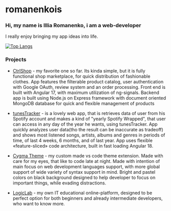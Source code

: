 # romanenkois

### Hi, my name is Illia Romanenko, i am a web-developer

I really enjoy bringing my app ideas into life. 

[![Top Langs](https://github-readme-stats.vercel.app/api/top-langs/?username=romanenkois&layout=donut&theme=dark)](https://github.com/anuraghazra/github-readme-stats)

### Projects

- [CtrlShop](https://ctrl-shop.vercel.app/home) - my favorite one so far. Its kinda simple, but it is fully functional shop marketplace, for quick distribution of fashionable clothes. App features the filterable product catalog, user authentication with Google OAuth, review system and an order processing. Front end is built with Angular 17, with maximum utilization of ng-signals. Backend app is built using Node.js on Express framework with document oriented MongoDB database for quick and flexible management of products

- [tunesTracker](https://tunes-tracker-client.vercel.app/) - is a lovely web app, that is retrieves data of user from his Spotify account and makes a kind of "yearly Spotify Wrapped", that user can access in any day of the year he wants, using tunesTracker. App quickly analyzes user data(tho the result can be inaccurate as tradeoff) and shows most listened songs, artists, albums and genres in periods of time, of last 4 weeks, 6 months, and of last year. App uses flexible «feature-sliced» code architecture, built in fast loading Angular 18. 

- [Cygma Theme](https://marketplace.visualstudio.com/items?itemName=romanenko.cygma-theme) - my custom made vs code theme extension. Made with care for my eyes, that like to code late at night. Made with intention of main focus on web development languages support, with more global support of wide variety of syntax support in mind. Bright and pastel colors on black background designed to help developer to focus on important things, while evading distractions. 

- [LogicLab](https://logic-lab-two.vercel.app/) - my own IT educational online-platform, designed to be perfect option for both beginners and already intermediate developers, who want to know more.
